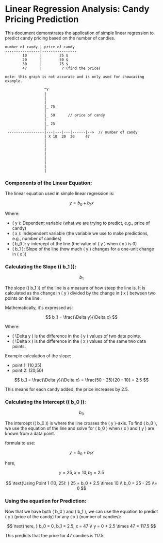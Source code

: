 # Linear Regression Analysis: Candy Pricing Prediction

This document demonstrates the application of simple linear regression to predict candy pricing based on the number of candies.

```plaintext
number of candy | price of candy
----------------|----------------
        10      |        25 $
        20      |        50 $
        30      |        75 $
        47      |         ? (find the price)
```

```plaintext
note: this graph is not accurate and is only used for showcasing example.

                  ^Y
                  |
                  |
                  |
                  |_ 75
                  |
                  |_ 50      // price of candy
                  |
                  |_ 25
                  |
 -----------------|---|---|---|------|-->  // number of candy
                  | X 10  20  30     47
                  |
                  |
                  |
                  |
                  |
                  |
                  |
                  |
```

### Components of the Linear Equation:

The linear equation used in simple linear regression is:

$$ y = b_0 + b_1x $$

Where:

- \( y \): Dependent variable (what we are trying to predict, e.g., price of candy)
- \( x \): Independent variable (the variable we use to make predictions, e.g., number of candies)
- \( b_0 \): y-intercept of the line (the value of \( y \) when \( x \) is 0)
- \( b_1 \): Slope of the line (how much \( y \) changes for a one-unit change in \( x \))

### Calculating the Slope (\( b_1 \)):

$$ b_1 $$

The slope (\( b_1 \)) of the line is a measure of how steep the line is. It is calculated as the change in \( y \) divided by the change in \( x \) between two points on the line.

Mathematically, it's expressed as:

$$ b_1 = \frac{\Delta y}{\Delta x} $$

Where:

- \( \Delta y \) is the difference in the \( y \) values of two data points.
- \( \Delta x \) is the difference in the \( x \) values of the same two data points.

Example calculation of the slope:

- point 1: (10,25)
- point 2: (20,50)

$$
b_1 = \frac{\Delta y}{\Delta x} = \frac{50 - 25}{20 - 10} = 2.5
$$

This means for each candy added, the price increases by 2.5.

### Calculating the Intercept (\( b_0 \)):

$$ b_0 $$

The intercept (\( b_0 \)) is where the line crosses the \( y \)-axis. To find \( b_0 \), we use the equation of the line and solve for \( b_0 \) when \( x \) and \( y \) are known from a data point.

formula to use:

$$ y = b_0 + b_1x $$

here,

$$ y = 25, x = 10, b_1 = 2.5 $$

$$
\text{Using Point 1 (10, 25): } 25 = b_0 + 2.5 \times 10 \\ b_0 = 25 - 25 \\= 0
$$

### Using the equation for Prediction:

Now that we have both \( b_0 \) and \( b_1 \), we can use the equation to predict \( y \) (price of the candy) for any \( x \) (number of candies):

$$
\text{here, } b_0 = 0, b_1 = 2.5, x = 47 \\
y = 0 + 2.5 \times 47 = 117.5
$$

This predicts that the price for 47 candies is 117.5.
